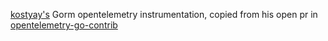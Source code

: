 
[kostyay's]("https://github.com/kostyay") Gorm opentelemetry instrumentation, copied from his open pr in [opentelemetry-go-contrib]("https://github.com/open-telemetry/opentelemetry-go-contrib") 
